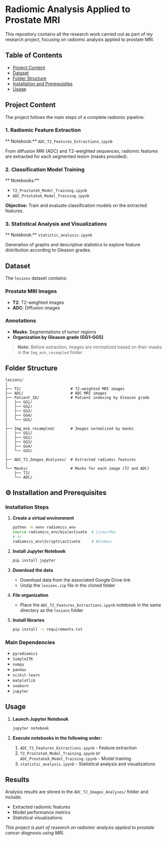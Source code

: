 # Radiomic Analysis Applied to Prostate MRI

This repository contains all the research work carried out as part of my research project, focusing on radiomic analysis applied to prostate MRI.

##  Table of Contents

- [Project Content](#project-content)
- [Dataset](#dataset)
- [Folder Structure](#folder-structure)
- [Installation and Prerequisites](#installation-and-prerequisites)
- [Usage](#usage)

##  Project Content

The project follows the main steps of a complete radiomic pipeline:

### 1. Radiomic Feature Extraction
** Notebook:** `ADC_T2_Features_Extractions.ipynb`

From diffusion MRI (ADC) and T2-weighted sequences, radiomic features are extracted for each segmented lesion (masks provided).

### 2. Classification Model Training
** Notebooks:**
- `T2_ProstateX_Model_Training.ipynb`
- `ADC_ProstateX_Model_Training.ipynb`

**Objective:** Train and evaluate classification models on the extracted features.

### 3. Statistical Analysis and Visualizations
** Notebook:** `statistic_analysis.ipynb`

Generation of graphs and descriptive statistics to explore feature distribution according to Gleason grades.

##  Dataset

The `lesions` dataset contains:

### Prostate MRI Images
- **T2**: T2-weighted images
- **ADC**: Diffusion images

### Annotations
- **Masks**: Segmentations of tumor regions
- **Organization by Gleason grade (GG1–GG5)**

> **Note:** Before extraction, images are normalized based on their masks in the `Img_msk_resampled` folder.

##  Folder Structure

```
lesions/
│
├── T2/                      # T2-weighted MRI images
├── ADC/                     # ADC MRI images
├── Patient_ID/              # Patient indexing by Gleason grade
│   ├── GG1/
│   ├── GG2/
│   ├── GG3/
│   ├── GG4/
│   └── GG5/
│
├── Img_msk_resampled/       # Images normalized by masks
│   ├── GG1/
│   ├── GG2/
│   ├── GG3/
│   ├── GG4/
│   └── GG5/
│
├── ADC_T2_Images_Analyses/  # Extracted radiomic features
│
└── Masks/                   # Masks for each image (T2 and ADC)
    ├── T2/
    └── ADC/
```

## ⚙️ Installation and Prerequisites

### Installation Steps

1. **Create a virtual environment**
   ```bash
   python -m venv radiomics_env
   source radiomics_env/bin/activate  # Linux/Mac
   # or
   radiomics_env\Scripts\activate     # Windows
   ```

2. **Install Jupyter Notebook**
   ```bash
   pip install jupyter
   ```

3. **Download the data**
   - Download data from the associated Google Drive link
   - Unzip the `lesions.zip` file in the cloned folder

4. **File organization**
   - Place the `ADC_T2_Features_Extractions.ipynb` notebook in the same directory as the `lesions` folder

5. **Install libraries**
   ```bash
   pip install -r requirements.txt
   ```

### Main Dependencies

- `pyradiomics`
- `SimpleITK`
- `numpy`
- `pandas`
- `scikit-learn`
- `matplotlib`
- `seaborn`
- `jupyter`

##  Usage

1. **Launch Jupyter Notebook**
   ```bash
   jupyter notebook
   ```

2. **Execute notebooks in the following order:**
   1. `ADC_T2_Features_Extractions.ipynb` - Feature extraction
   2. `T2_ProstateX_Model_Training.ipynb` or `ADC_ProstateX_Model_Training.ipynb` - Model training
   3. `statistic_analysis.ipynb` - Statistical analysis and visualizations

##  Results

Analysis results are stored in the `ADC_T2_Images_Analyses/` folder and include:
- Extracted radiomic features
- Model performance metrics
- Statistical visualizations


*This project is part of research on radiomic analysis applied to prostate cancer diagnosis using MRI.*